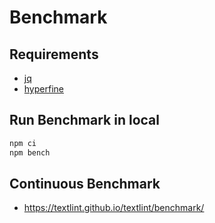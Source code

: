 # Benchmark

## Requirements

- [jq](https://stedolan.github.io/jq/)
- [hyperfine](https://github.com/sharkdp/hyperfine)

## Run Benchmark in local

```sh
npm ci
npm bench
```

## Continuous Benchmark

- https://textlint.github.io/textlint/benchmark/
